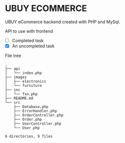 # UBUY ECOMMERCE

UBUY eCommerce backend created with PHP and MySql.

API to use with frontend

- [ ] Completed task
- [x] An uncompleted task

File tree
```code
.
├── api
│   └── index.php
├── images
│   ├── electronics
│   └── furniture
├── inc
│   └── fxn.php
├── README.md
└── src
    ├── Database.php
    ├── ErrorHandler.php
    ├── OrderController.php
    ├── Order.php
    ├── UserController.php
    └── User.php

6 directories, 9 files

```